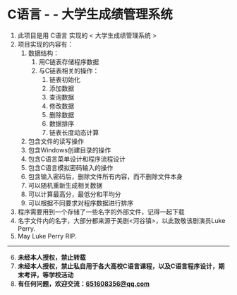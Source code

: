 # C语言 - - 大学生成绩管理系统
1. 此项目是用 C语言 实现的 < 大学生成绩管理系统 >
2. 项目实现的内容有：
    1. 数据结构：
        1. 用C链表存储程序数据
        2. 与C链表相关的操作：
            1. 链表初始化
            2. 添加数据
            3. 查询数据
            4. 修改数据
            5. 删除数据
            6. 数据排序
            7. 链表长度动态计算
    2. 包含文件的读写操作
    3. 包含Windows创建目录的操作
    4. 包含C语言菜单设计和程序流程设计
    5. 包含C语言模拟密码输入的操作
    6. 包含输入密码后，删除文件所有内容，而不删除文件本身
    7. 可以随机重新生成相关数据
    8. 可以计算最高分，最低分和平均分
    9. 可以根据不同要求对程序数据进行排序
3. 程序需要用到一个存储了一些名字的外部文件，记得一起下载
4. 名字文件内的名字，大部分都来源于美剧<河谷镇>，以此致敬该剧演员Luke Perry.
5. May Luke Perry RIP.
---
6. **未经本人授权，禁止转载**
7. **未经本人授权，禁止私自用于各大高校C语言课程，以及C语言程序设计，期末考评，等学校活动**
8. **有任何问题，欢迎交流：651608356@qq.com**
